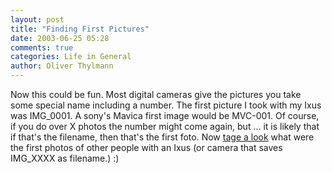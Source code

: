 ```yaml
---
layout: post
title: "Finding First Pictures"
date: 2003-06-25 05:28
comments: true
categories: Life in General
author: Oliver Thylmann
---
```



Now this could be fun. Most digital cameras give the pictures you take some special name including a number. The first picture I took with my Ixus was IMG_0001. A sony's Mavica first image would be MVC-001. Of course, if you do over X photos the number might come again, but ... it is likely that if that's the filename, then that's the first foto. Now [tage a look](http://images.google.com/images?hl=en&amp;lr=&amp;ie=UTF-8&amp;oe=utf-8&amp;safe=off&amp;q=IMG_0002&amp;btnG=Google+Search) what were the first photos of other people with an Ixus (or camera that saves IMG_XXXX as filename.) :)


